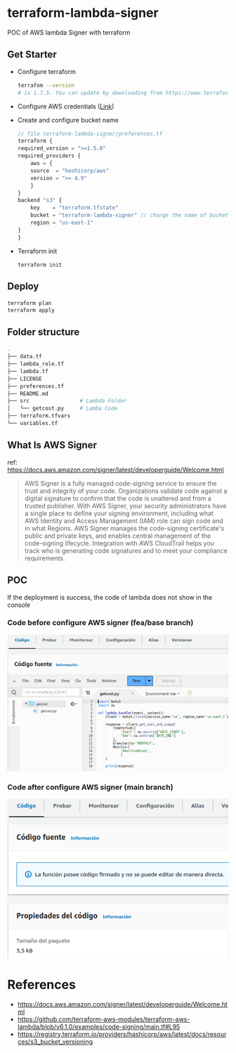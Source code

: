 # terraform-lambda-signer
POC of AWS lambda Signer with terraform


## Get Starter

- Configure terraform 
    ```bash
    terrafom --version
    # is 1.7.5. You can update by downloading from https://www.terraform.io/downloads.html
    ```
- Configure AWS credentials ([Link](https://gist.github.com/olcortesb/a471797eb1d45c54ad51d920b78aa664))
- Create and configure bucket name 
    ```typescript
    // file terraform-lambda-signer/preferences.tf
    terraform {
    required_version = ">=1.5.0"
    required_providers {
        aws = {
        source  = "hashicorp/aws"
        version = ">= 4.9"
        }
    }
    backend "s3" {
        key    = "terraform.tfstate"
        bucket = "terraform-lambda-signer" // change the name of bucket
        region = "us-east-1"
    }
    }
    ```

- Terraform init
    ```
    terraform init
    ```


## Deploy

```
terraform plan
terraform apply
```

## Folder structure

```bash
.
├── data.tf
├── lambda_role.tf
├── lambda.tf
├── LICENSE
├── preferences.tf
├── README.md
├── src                # Lambda Folder
│   └── getcost.py     # Lamba Code
├── terraform.tfvars
└── variables.tf
```

## What Is AWS Signer

ref: https://docs.aws.amazon.com/signer/latest/developerguide/Welcome.html

>AWS Signer is a fully managed code-signing service to ensure the trust and integrity of your code. Organizations validate code against a digital signature to confirm that the code is unaltered and from a trusted publisher. With AWS Signer, your security administrators have a single place to define your signing environment, including what AWS Identity and Access Management (IAM) role can sign code and in what Regions. AWS Signer manages the code-signing certificate's public and private keys, and enables central management of the code-signing lifecycle. Integration with AWS CloudTrail helps you track who is generating code signatures and to meet your compliance requirements.

## POC

If the deployment is success, the code of lambda does not show in the console

### Code before configure AWS signer (fea/base branch)

![image](/docs/tf-lambda-signer-1.png)

### Code after configure AWS signer (main branch)

![image](/docs/tf-lambda-signer-2.png)

# References

- https://docs.aws.amazon.com/signer/latest/developerguide/Welcome.html
- https://github.com/terraform-aws-modules/terraform-aws-lambda/blob/v6.1.0/examples/code-signing/main.tf#L95
- https://registry.terraform.io/providers/hashicorp/aws/latest/docs/resources/s3_bucket_versioning